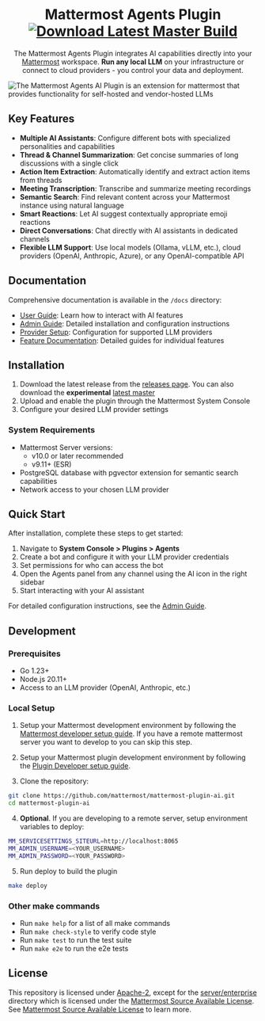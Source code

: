 <div align="center">

# Mattermost Agents Plugin [![Download Latest Master Build](https://img.shields.io/badge/Download-Latest%20Master%20Build-blue)](https://github.com/mattermost/mattermost-plugin-ai/releases/tag/latest-master)

The Mattermost Agents Plugin integrates AI capabilities directly into your [Mattermost](https://github.com/mattermost/mattermost) workspace. **Run any local LLM** on your infrastructure or connect to cloud providers - you control your data and deployment.

</div>

![The Mattermost Agents AI Plugin is an extension for mattermost that provides functionality for self-hosted and vendor-hosted LLMs](img/mattermost-ai-llm-access.webp)

## Key Features

- **Multiple AI Assistants**: Configure different bots with specialized personalities and capabilities
- **Thread & Channel Summarization**: Get concise summaries of long discussions with a single click
- **Action Item Extraction**: Automatically identify and extract action items from threads
- **Meeting Transcription**: Transcribe and summarize meeting recordings
- **Semantic Search**: Find relevant content across your Mattermost instance using natural language
- **Smart Reactions**: Let AI suggest contextually appropriate emoji reactions
- **Direct Conversations**: Chat directly with AI assistants in dedicated channels
- **Flexible LLM Support**: Use local models (Ollama, vLLM, etc.), cloud providers (OpenAI, Anthropic, Azure), or any OpenAI-compatible API

## Documentation

Comprehensive documentation is available in the `/docs` directory:

- [User Guide](docs/user_guide.md): Learn how to interact with AI features
- [Admin Guide](docs/admin_guide.md): Detailed installation and configuration instructions
- [Provider Setup](docs/providers.md): Configuration for supported LLM providers
- [Feature Documentation](docs/features/): Detailed guides for individual features

## Installation

1. Download the latest release from the [releases page](https://github.com/mattermost/mattermost-plugin-ai/releases). You can also download the **experimental** [latest master](https://github.com/mattermost/mattermost-plugin-ai/releases/tag/latest-master)
2. Upload and enable the plugin through the Mattermost System Console
3. Configure your desired LLM provider settings

### System Requirements

- Mattermost Server versions:
  - v10.0 or later recommended
  - v9.11+ (ESR)
- PostgreSQL database with pgvector extension for semantic search capabilities
- Network access to your chosen LLM provider

## Quick Start

After installation, complete these steps to get started:

1. Navigate to **System Console > Plugins > Agents**
2. Create a bot and configure it with your LLM provider credentials
3. Set permissions for who can access the bot
4. Open the Agents panel from any channel using the AI icon in the right sidebar
5. Start interacting with your AI assistant

For detailed configuration instructions, see the [Admin Guide](docs/admin_guide.md).

## Development

### Prerequisites

- Go 1.23+
- Node.js 20.11+
- Access to an LLM provider (OpenAI, Anthropic, etc.)

### Local Setup

1. Setup your Mattermost development environment by following the [Mattermost developer setup guide](https://developers.mattermost.com/contribute/server/developer-setup/). If you have a remote mattermost server you want to develop to you can skip this step. 

2. Setup your Mattermost plugin development environment by following the [Plugin Developer setup guide](https://developers.mattermost.com/integrate/plugins/developer-setup/).

3. Clone the repository:
```bash
git clone https://github.com/mattermost/mattermost-plugin-ai.git
cd mattermost-plugin-ai
```

4. **Optional**. If you are developing to a remote server, setup environment variables to deploy:
```bash
MM_SERVICESETTINGS_SITEURL=http://localhost:8065
MM_ADMIN_USERNAME=<YOUR_USERNAME>
MM_ADMIN_PASSWORD=<YOUR_PASSWORD>
```

5. Run deploy to build the plugin
```bash
make deploy
```

### Other make commands

- Run `make help` for a list of all make commands
- Run `make check-style` to verify code style
- Run `make test` to run the test suite
- Run `make e2e` to run the e2e tests


## License

This repository is licensed under [Apache-2](./LICENSE), except for the [server/enterprise](server/enterprise) directory which is licensed under the [Mattermost Source Available License](LICENSE.enterprise). See [Mattermost Source Available License](https://docs.mattermost.com/overview/faq.html#mattermost-source-available-license) to learn more.
